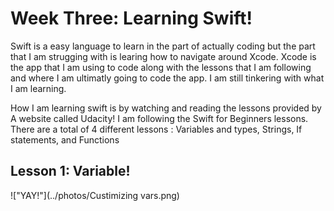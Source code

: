 # Week Three: Learning Swift!

Swift is a easy language to learn in the part of actually coding 
but the part that I am strugging with is learing how to navigate 
around Xcode. Xcode is the app that I am using to code along with 
the lessons that I am following and where I am ultimatly going to code
the app. I am still tinkering with what I am learning. 

How I am learning swift is by watching and reading the lessons provided by 
A website called Udacity! I am following the Swift for Beginners lessons. 
There are a total of 4 different lessons : Variables and types, Strings, If statements, and Functions


## Lesson 1: Variable!

!["YAY!"](../photos/Custimizing vars.png)